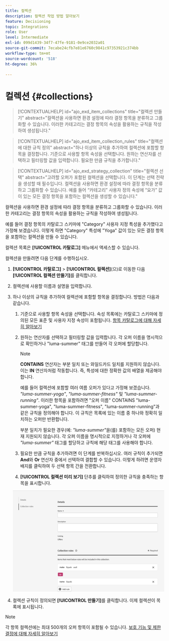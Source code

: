 ```yaml
---
title: 컬렉션
description: 컬렉션 작업 방법 알아보기
feature: Decisioning
topic: Integrations
role: User
level: Intermediate
exl-id: 099d1439-34f7-47fe-9181-0e9ce2032a01
source-git-commit: 7ecabe24cfb7e81e6760c9841c97353921c374bb
workflow-type: tm+mt
source-wordcount: '518'
ht-degree: 36%

---
```


# 컬렉션 {#collections}

>[!CONTEXTUALHELP]
>id="ajo_exd_item_collections"
>title="컬렉션 만들기"
>abstract="컬렉션을 사용하면 환경 설정에 따라 결정 항목을 분류하고 그룹화할 수 있습니다. 이러한 카테고리는 결정 항목의 속성을 활용하는 규칙을 작성하여 생성됩니다."

>[!CONTEXTUALHELP]
>id="ajo_exd_item_collection_rules"
>title="컬렉션에 대한 규칙 정의"
>abstract="하나 이상의 규칙을 추가하여 컬렉션에 포함할 항목을 결정합니다. 기준으로 사용할 항목 속성을 선택합니다. 원하는 연산자를 선택하고 필터링할 값을 입력합니다. 필요한 만큼 규칙을 추가합니다."

>[!CONTEXTUALHELP]
>id="ajo_exd_strategy_collection"
>title="컬렉션 선택"
>abstract="고려할 오퍼가 포함된 컬렉션을 선택합니다. 이 단계는 선택 전략을 생성할 때 필수입니다. 컬렉션을 사용하면 환경 설정에 따라 결정 항목을 분류하고 그룹화할 수 있습니다. 예를 들어 “카테고리” 사용자 정의 속성에 “요가” 값이 있는 모든 결정 항목을 포함하는 컬렉션을 생성할 수 있습니다."

컬렉션을 사용하면 환경 설정에 따라 결정 항목을 분류하고 그룹화할 수 있습니다. 이러한 카테고리는 결정 항목의 속성을 활용하는 규칙을 작성하여 생성됩니다.

예를 들어 결정 항목의 카탈로그 스키마에 &quot;Category&quot; 사용자 지정 특성을 추가했다고 가정해 보겠습니다. 이렇게 하면 &quot;Category&quot; 특성에 &quot;Yoga&quot; 값이 있는 모든 결정 항목을 포함하는 컬렉션을 만들 수 있습니다.

컬렉션 목록은 **[!UICONTROL 카탈로그]** 메뉴에서 액세스할 수 있습니다.

컬렉션을 만들려면 다음 단계를 수행하십시오.

1. **[!UICONTROL 카탈로그]** > **[!UICONTROL 컬렉션]**(으)로 이동한 다음 **[!UICONTROL 컬렉션 만들기]**&#x200B;를 클릭합니다.
1. 컬렉션에 사용할 이름과 설명을 입력합니다.
1. 하나 이상의 규칙을 추가하여 컬렉션에 포함할 항목을 결정합니다. 방법은 다음과 같습니다.

   1. 기준으로 사용할 항목 속성을 선택합니다. 속성 목록에는 카탈로그 스키마에 정의된 모든 표준 및 사용자 지정 속성이 포함됩니다. [항목 카탈로그에 대해 자세히 알아보기](catalogs.md)
   1. 원하는 연산자를 선택하고 필터링할 값을 입력합니다. 각 오퍼 이름을 명시적으로 확인하거나 &quot;luma-summer&quot; 태그를 만들어 각 오퍼에 할당합니다.

      >[!NOTE]
      >
      >**CONTAINS** 연산자는 부분 일치 또는 와일드카드 일치를 지원하지 않습니다. 이는 **IN** 연산자처럼 작동합니다. 즉, 특성에 대한 정확한 값의 배열을 제공해야 합니다.
      >
      >예를 들어 컬렉션에 포함할 여러 여름 오퍼가 있다고 가정해 보겠습니다. *&quot;luma-summer-yoga&quot;*, *&quot;luma-summer-fitness&quot;* 및 *&quot;luma-summer-running&quot;*. 이러한 항목을 포함하려면 &quot;오퍼 이름&quot; CONTAINS &quot;luma-summer-yoga&quot;, &quot;luma-summer-fitness&quot;, &quot;luma-summer-running&quot;과 같은 규칙을 정의해야 합니다. 이 규칙은 목록에 있는 이름 중 하나와 정확히 일치하는 오퍼만 반환합니다.
      >
      >부분 일치가 필요한 경우(예: *&quot;luma-summer&quot;*&#x200B;을(를) 포함하는 모든 오퍼) 현재 지원되지 않습니다. 각 오퍼 이름을 명시적으로 지정하거나 각 오퍼에 *&quot;luma-summer&quot;* 태그를 할당하고 규칙에 해당 태그를 사용해야 합니다.

   1. 필요한 만큼 규칙을 추가하려면 이 단계를 반복하십시오. 여러 규칙이 추가되면 **And**&#x200B;와 **Or** 연산자 중에서 선택하여 결합할 수 있습니다. 이렇게 하려면 운영자 배지를 클릭하여 두 선택 항목 간을 전환합니다.
   1. **[!UICONTROL 컬렉션 미리 보기]** 단추를 클릭하여 정의한 규칙을 충족하는 항목을 표시합니다.

   ![](assets/collection-create.png)

1. 컬렉션 규칙이 정의되면 **[!UICONTROL 만들기]**&#x200B;를 클릭합니다. 이제 컬렉션이 목록에 표시됩니다.

>[!NOTE]
>
>각 항목 컬렉션에는 최대 500개의 오퍼 항목이 포함될 수 있습니다. [보호 기능 및 제한 결정에 대해 자세히 알아보기](gs-experience-decisioning.md#guardrails)
